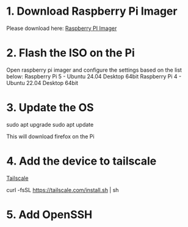 # 1. Download Raspberry Pi Imager
Please download here:
[Raspberry PI Imager](https://www.raspberrypi.com/software/)

# 2. Flash the ISO on the Pi
Open raspberry pi imager and configure the settings based on the list below:
Raspberry Pi 5 - Ubuntu 24.04 Desktop 64bit
Raspberry Pi 4 - Ubuntu 22.04 Desktop 64bit

# 3. Update the OS

sudo apt upgrade
sudo apt update

This will download firefox on the Pi

# 4. Add the device to tailscale
[Tailscale](https://login.tailscale.com/admin/machines)

curl -fsSL https://tailscale.com/install.sh | sh

# 5. Add OpenSSH
